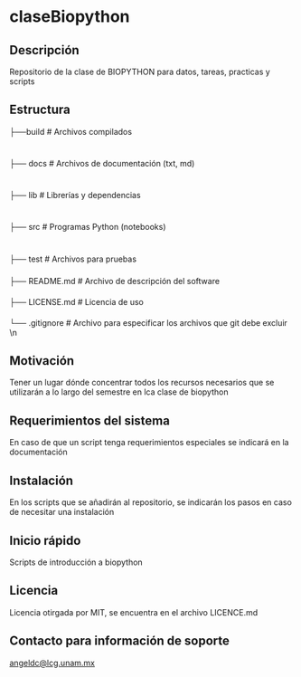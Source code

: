 # claseBiopython

## Descripción
Repositorio de la clase de BIOPYTHON para datos, tareas, practicas y scripts

## Estructura
├──build      # Archivos compilados
# 
├── docs     # Archivos de documentación (txt, md)
#
├── lib         # Librerías y dependencias 
#
├── src        # Programas Python (notebooks) 
#
├── test       # Archivos para pruebas 
###
├── README.md        # Archivo de descripción del software 
####
├── LICENSE.md        # Licencia de uso 
####
└── .gitignore            # Archivo para especificar los archivos que git debe excluir \n

## Motivación
Tener un lugar dónde concentrar todos los recursos necesarios que se utilizarán a lo largo del semestre en lca clase de biopython

## Requerimientos del sistema
En caso de que un script tenga requerimientos especiales se indicará en la documentación

## Instalación
En los scripts que se añadirán al repositorio, se indicarán los pasos en caso de necesitar una instalación

## Inicio rápido
Scripts de introducción a biopython

## Licencia
Licencia otirgada por MIT, se encuentra en el archivo LICENCE.md

## Contacto para información de soporte
angeldc@lcg.unam.mx
